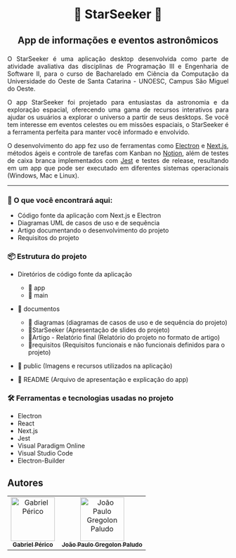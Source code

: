 # <p align="center"> <strong> 🔭  StarSeeker  🌟 </strong> </p>

## <p align="center"> <strong> App de informações e eventos astronômicos </strong> </center> </p>

<p align="justify"> O StarSeeker é uma aplicação desktop desenvolvida como parte de atividade avaliativa das disciplinas de Programação III e Engenharia de Software II, para o curso de Bacharelado em Ciência da Computação da Universidade do Oeste de Santa Catarina - UNOESC, Campus São Miguel do Oeste. </p>

<p align="justify"> O app StarSeeker foi projetado para entusiastas da astronomia e da exploração espacial, oferecendo uma gama de recursos interativos para ajudar os usuários a explorar o universo a partir de seus desktops. Se você tem interesse em eventos celestes ou em missões espaciais, o StarSeeker é a ferramenta perfeita para manter você informado e envolvido. </p>

<p align="justify"> O desenvolvimento do app fez uso de ferramentas como <a href="https://www.electronjs.org/pt/">Electron</a> e <a href="https://nextjs.org/">Next.js</a>, métodos ágeis e controle de tarefas com Kanban no <a href="https://www.notion.so/pt-br">Notion</a>, além de testes de caixa branca implementados com <a href="https://jestjs.io/pt-BR/">Jest</a> e testes de release, resultando em um app que pode ser executado em diferentes sistemas operacionais (Windows, Mac e Linux). </p>

-----

### 🔎 O que você encontrará aqui:
- Código fonte da aplicação com Next.js e Electron
- Diagramas UML de casos de uso e de sequência
- Artigo documentando o desenvolvimento do projeto
- Requisitos do projeto


### 📦 Estrutura do projeto

- Diretórios de código fonte da aplicação
  - 📁 app
  - 📁 main

- 📁 documentos
  - 📁 diagramas (diagramas de casos de uso e de sequência do projeto)
  - 📄StarSeeker (Apresentação de slides do projeto)
  - 📑Artigo - Relatório final (Relatório do projeto no formato de artigo)
  - 📄requisitos (Requisitos funcionais e não funcionais definidos para o projeto)

- 📁 public (Imagens e recursos utilizados na aplicação)

- 📄 README (Arquivo de apresentação e explicação do app)


### 🛠️ Ferramentas e tecnologias usadas no projeto

- Electron
- React
- Next.js
- Jest
- Visual Paradigm Online
- Visual Studio Code
- Electron-Builder


## Autores

<table>
    <tr>
        <td align="center">
            <a href="https://github.com/gabrielperico">
                <img src="https://avatars.githubusercontent.com/u/49540363?v=4" width="100px;" alt="Gabriel Périco"/>
                <br>
                <sub>
                    <b>Gabriel Périco</b>
                </sub>
            </a>
        </td>
        <td align="center">
            <a href="https://github.com/joaopaludo">
                <img src="https://avatars.githubusercontent.com/u/72082760?v=4" width="100px;" alt="João Paulo Gregolon Paludo"/>
                <br>
                <sub>
                    <b>João Paulo Gregolon Paludo</b>
                </sub>
            </a>
        </td>
    </tr>
</table>
